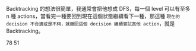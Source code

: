 


Backtracking 的想法很簡單，我通常會把他想成 DFS，每一個 level 可以有至多 n 種 actions，當看完一種要回到現在這個狀態繼續看下一種，那這種 `現在的 decision 不合適或是不夠，就撤回這個 decision 繼續嘗試其他 action`，就是 Backtracking。

78
51